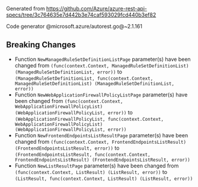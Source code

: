 Generated from https://github.com/Azure/azure-rest-api-specs/tree/3c764635e7d442b3e74caf593029fcd440b3ef82

Code generator @microsoft.azure/autorest.go@~2.1.161

## Breaking Changes

- Function `NewManagedRuleSetDefinitionListPage` parameter(s) have been changed from `(func(context.Context, ManagedRuleSetDefinitionList) (ManagedRuleSetDefinitionList, error))` to `(ManagedRuleSetDefinitionList, func(context.Context, ManagedRuleSetDefinitionList) (ManagedRuleSetDefinitionList, error))`
- Function `NewWebApplicationFirewallPolicyListPage` parameter(s) have been changed from `(func(context.Context, WebApplicationFirewallPolicyList) (WebApplicationFirewallPolicyList, error))` to `(WebApplicationFirewallPolicyList, func(context.Context, WebApplicationFirewallPolicyList) (WebApplicationFirewallPolicyList, error))`
- Function `NewFrontendEndpointsListResultPage` parameter(s) have been changed from `(func(context.Context, FrontendEndpointsListResult) (FrontendEndpointsListResult, error))` to `(FrontendEndpointsListResult, func(context.Context, FrontendEndpointsListResult) (FrontendEndpointsListResult, error))`
- Function `NewListResultPage` parameter(s) have been changed from `(func(context.Context, ListResult) (ListResult, error))` to `(ListResult, func(context.Context, ListResult) (ListResult, error))`
